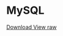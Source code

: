 # MySQL
<a href="/KRBNJSF/MySQL/raw/main/23_seskupovaniASouhrny.odp">  Download
</a>
<a href="/KRBNJSF/MySQL/blob/main/23_seskupovaniASouhrny.odp?raw=true">View raw</a>
